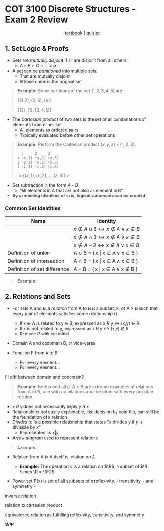 # COT 3100 Discrete Structures - Exam 2 Review

<p style="text-align:center">
    <a href="../textbooks/COT3100_textbook.pdf">textbook</a> |
    <a href="https://quizlet.com/957758773/cot-3100-set-laws-identities-flash-cards">quizlet</a>
</p>

## 1. Set Logic & Proofs

- Sets are *mutually disjoint* if all are disjoint from all others
    - $A \cap B \cap C \cap ... \equiv \emptyset$
- A set can be *partitioned* into multiple sets:
    - That are mutually disjoint
    - Whose union is the original set

>**Example:** Some partitions of the set $\{1,2,3,4,5\}$ are:
>
>$\{\{1,2\},\{3,5\},\{4\}\}$
>
>$\{\{2\},\{1\},\{3,4,5\}\}$

- The *Cartesian product* of two sets is the set of all combinations of elements from either set
    - All elements as ordered pairs
    - Typically evaluated before other set operations

>**Example:** Perform the Cartesian product $\{x,y,z\} \times \{1,2,3\}$.
>
>```
>   1     2     3
> x (x,1) (x,2) (x,3)
> y (y,1) (y,2) (y,3)
> z (z,1) (z,2) (z,3)
>```
>
> $= \{(x,1), (x,2), \dots, (z,3)\} \checkmark$

- Set subtraction in the form $A - B$
    - "All elements in A that are not also an element in B"
- By combining identities of sets, logical statements can be created

### Common Set Identities
| Name                          | Identity                                                          |
|-------------------------------|-------------------------------------------------------------------|
|                               | $x \notin A \cup B \leftrightarrow x \notin A \land x \notin B$   |
|                               | $x \notin A \cap B \leftrightarrow x \notin A \lor x \notin B$    |
|                               | $x \notin A - B \leftrightarrow x \notin A \lor x \in B$          |
| Definition of union           | A $\cup$ B = { x \| x $\in$ A $\lor$ x $\in$ B }                  |
| Definition of intersection    | A $\cap$ B = { x \| x $\in$ A $\land$ x $\in$ B }                 |
| Definition of set difference  | A - B = { x \| x $\in$ A $\land$ x $\notin$ B }                   |

>**Example:** 
>
>
>
>
>

## 2. Relations and Sets

- For sets A and B, a *relation* from A to B is a subset, R, of A $\times$ B
such that every pair of elements satisfies some relationship ()
    - If x $\in$ A is related to y $\in$ B, expressed as x *R* y $\leftrightarrow$ (x,y) $\in$ R
    - If x is not related to y, expressed as x ~~*R*~~ y $\leftrightarrow$ (x,y) $\notin$ R
    - Replace *R* with set initial
- Domain A and codomain B, or vice-versa

- Function F from A to B 
    - For every element...
    - For every element...

!!! diff between domain and codomain?

>**Example:** Both $\emptyset$ and all of A $\times$ B are extreme examples of relations from A to B,
>one with no relations and the other with every possible relation.

- x *R* y does not necessarily imply y *R* x
- Relationships not easily explainable, like decision by coin flip, can still be the foundation of a relation
- *Divides to* is a possible relationship that states "$x$ divides $y$ if $y$ is divisible by $x$"
    - Represented as $x | y$
- *Arrow diagram* used to represent relations

>**Example:**
>
>
>

- Relation from A to A itself is relation *on* A
    - **Example:**  The operation $<$ is a relation on $\R$, a subset of $\R \times \R = \R^2$

- Power set P(x) is set of all ssubsets of x
reflexivity, - 
transitivity, -
and symmetry -

inverse relation

relation to cartesian product

equivalence relation as fulfilling reflexivity, transitivity, and symmetry

***WIP***